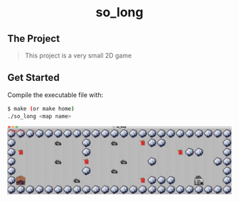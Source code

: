 <h1 align="center">
	so_long
</h1>

## The Project
> This project is a very small 2D game

## Get Started

Compile the executable file with:
```bash
$ make (or make home)
./so_long <map name>
```

![demo](./img/demo.png)
